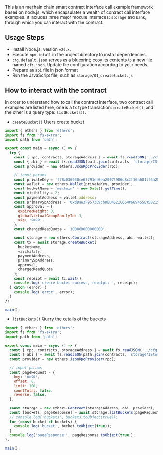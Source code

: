 

This is an mechain chain smart contract interface call example framework based on node.js, which encapsulates a wealth of contract call interface examples. It includes three major module interfaces: `storage` and `bank`, through which you can interact with the contract.

## Usage Steps

- Install Node.js, version `v20.x`.
- Execute `npm intall` in the project directory to install dependencies.
- `cfg.default.json` serves as a blueprint; copy its contents to a new file named `cfg.json`. Update the configuration according to your needs.
- Prepare an `abi` file in json format
- Run the JavaScript file, such as `storage/01_createBucket.js`



## How to interact with the contract

In order to understand how to call the contract interface, two contract call examples are listed here, one is a tx type transaction: `createBucket()`, and the other is a query type: `listBuckets()`.

- `createBucket()` Users create bucket

```javascript
import { ethers } from 'ethers';
import fs from 'fs-extra';
import path from 'path';

export const main = async () => {
  try {
    const { rpc, contracts, storageAddress } = await fs.readJSON('../cfg.json');
    const { abi } = await fs.readJSON(path.join(contracts, 'storage/IStorage.sol/IStorage.json'));
    const provider = new ethers.JsonRpcProvider(rpc);

    // input params
    const privateKey = 'f78a036930ce63791ea6ea20072986d8c3f16a6811f6a2583b0787c45086f769';
    const wallet = new ethers.Wallet(privateKey, provider);
    const bucketName = 'mechain' + new Date().getTime();
    const visibility = 2;
    const paymentAddress = wallet.address;
    const primarySpAddress = '0xdDae3F957309cb8ED4621C6648669455E958215B';
    const approval = {
      expiredHeight: 0,
      globalVirtualGroupFamilyId: 1,
      sig: '0x00',
    };
    const chargedReadQuota = '100000000000000';

    const storage = new ethers.Contract(storageAddress, abi, wallet);
    const tx = await storage.createBucket(
      bucketName,
      visibility,
      paymentAddress,
      primarySpAddress,
      approval,
      chargedReadQuota
    );
    const receipt = await tx.wait();
    console.log('create bucket success, receipt: ', receipt);
  } catch (error) {
    console.log('error', error);
  }
};

main();

```



- `listBuckets()` Query the details of the buckets

```javascript
import { ethers } from 'ethers';
import fs from 'fs-extra';
import path from 'path';

export const main = async () => {
  const { rpc, contracts, storageAddress } = await fs.readJSON('../cfg.json');
  const { abi } = await fs.readJSON(path.join(contracts, 'storage/IStorage.sol/IStorage.json'));
  const provider = new ethers.JsonRpcProvider(rpc);

  // input params
  const pageRequest = {
    key: '0x00',
    offset: 0,
    limit: 100,
    countTotal: false,
    reverse: false,
  };

  const storage = new ethers.Contract(storageAddress, abi, provider);
  const [buckets, pageResponse] = await storage.listBuckets(pageRequest);
  // console.log('buckets', buckets.toObject(true));
  for (const bucket of buckets) {
    console.log('bucket', bucket.toObject(true));
  }
  console.log('pageResponse:', pageResponse.toObject(true));
};

main();

```